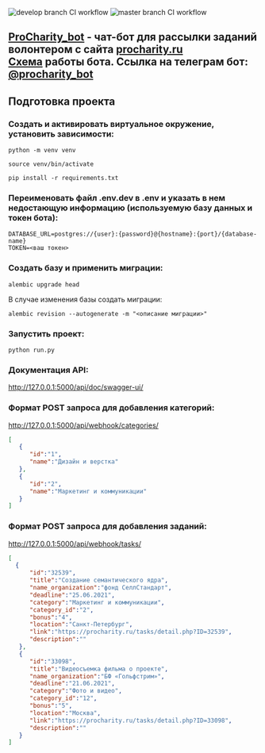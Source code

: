 ![develop branch CI workflow](https://github.com/ProCharity/ProCharity_bot/actions/workflows/develop_bot_ci.yml/badge.svg)
![master branch CI workflow](https://github.com/ProCharity/ProCharity_bot/actions/workflows/master_bot_ci.yml/badge.svg)

## [ProCharity_bot](https://github.com/AntonZelinsky/ProCharity_bot/) - чат-бот для рассылки заданий волонтером с сайта [procharity.ru](https://procharity.ru/) <br> [Cхема](https://miro.com/app/board/o9J_leJfeFc=/) работы бота. Ссылка на телеграм бот: [@procharity_bot](https://t.me/procharity_bot)

## Подготовка проекта
### Создать и активировать виртуальное окружение, установить зависимости:
```
python -m venv venv

source venv/bin/activate

pip install -r requirements.txt
```
### Переименовать файл .env.dev в .env и указать в нем недостающую информацию (используемую базу данных и токен бота):
```
DATABASE_URL=postgres://{user}:{password}@{hostname}:{port}/{database-name}
TOKEN=<ваш токен>
```
### Создать базу и применить миграции:
```
alembic upgrade head
```
В случае изменения базы создать миграции:
```
alembic revision --autogenerate -m "<описание миграции>"
```
### Запустить проект:
```
python run.py
```
### Документация API:
<http://127.0.0.1:5000/api/doc/swagger-ui/>

### Формат POST запроса для добавления категорий:
<http://127.0.0.1:5000/api/webhook/categories/>
```json
[
   {
      "id":"1",
      "name":"Дизайн и верстка"
   },
   {
      "id":"2",
      "name":"Маркетинг и коммуникации"
   }
]
```
### Формат POST запроса для добавления заданий:
<http://127.0.0.1:5000/api/webhook/tasks/>

```json
[
  {
      "id":"32539",
      "title":"Создание семантического ядра",
      "name_organization":"фонд СеллСтандарт",
      "deadline":"25.06.2021",
      "category":"Маркетинг и коммуникации",
      "category_id":"2",
      "bonus":"4",
      "location":"Санкт-Петербург",
      "link":"https://procharity.ru/tasks/detail.php?ID=32539",
      "description":""
   },
   {
      "id":"33098",
      "title":"Видеосъемка фильма о проекте",
      "name_organization":"БФ «Гольфстрим»",
      "deadline":"21.06.2021",
      "category":"Фото и видео",
      "category_id":"12",
      "bonus":"5",
      "location":"Москва",
      "link":"https://procharity.ru/tasks/detail.php?ID=33098",
      "description":""
   }
]
